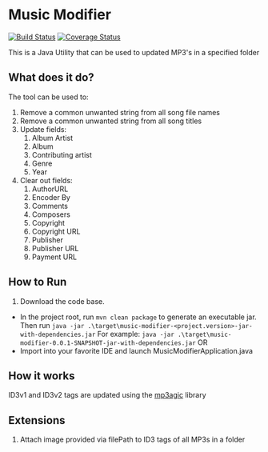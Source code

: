 # Music Modifier

[![Build Status](https://travis-ci.org/obinnangini/music-modifier.svg?branch=master)](https://travis-ci.org/obinnangini/music-modifier)
[![Coverage Status](https://coveralls.io/repos/github/obinnangini/music-modifier/badge.svg?branch=master)](https://coveralls.io/github/obinnangini/music-modifier?branch=master)

This is a Java Utility that can be used to updated MP3's in a specified folder
## What does it do?
The tool can be used to:
1. Remove a common unwanted string from all song file names
1. Remove a common unwanted string from all song titles
1. Update fields: 
    1. Album Artist
    1. Album
    1. Contributing artist
    1. Genre
    1. Year
1. Clear out fields:
    1. AuthorURL
    1. Encoder By
    1. Comments
    1. Composers 
    1. Copyright
    1. Copyright URL
    1. Publisher
    1. Publisher URL
    1. Payment URL 

## How to Run
1. Download the code base.

* In the project root, run `mvn clean package` to generate an executable jar. 
Then run `java -jar .\target\music-modifier-<project.version>-jar-with-dependencies.jar`
For example: `java -jar .\target\music-modifier-0.0.1-SNAPSHOT-jar-with-dependencies.jar`
OR 
* Import into your favorite IDE and launch MusicModifierApplication.java

## How it works
ID3v1 and ID3v2 tags are updated using the [mp3agic](https://github.com/mpatric/mp3agic) library

## Extensions
1. Attach image provided via filePath to ID3 tags of all MP3s in a folder
